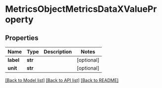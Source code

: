 # MetricsObjectMetricsDataXValueProperty

## Properties
Name | Type | Description | Notes
------------ | ------------- | ------------- | -------------
**label** | **str** |  | [optional] 
**unit** | **str** |  | [optional] 

[[Back to Model list]](../README.md#documentation-for-models) [[Back to API list]](../README.md#documentation-for-api-endpoints) [[Back to README]](../README.md)



